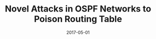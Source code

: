 ---
title: "Novel Attacks in OSPF Networks to Poison Routing Table"
collection: publications
permalink: https://www4.comp.polyu.edu.hk/~shanggao/publications/Novel_Attacks_in_OSPF_Networks_to_Poison_Routing_Table.pdf
category: 'network security, OSPF, poisoning attacks'
date: 2017-05-01
venue: 'IEEE International Conference on Communications (ICC)'
citation: 'Y. Song, S. Gao, A. Hu, and B. Xiao, "Novel Attacks in OSPF Networks to Poison Routing Table", in <i>Proc. of the IEEE International Conference on Communications (ICC)</i>, Paris, France, 21-25 May 2017.'
citebib: https://www4.comp.polyu.edu.hk/~shanggao/publications/Novel_Attacks_in_OSPF_Networks_to_Poison_Routing_Table.html
---